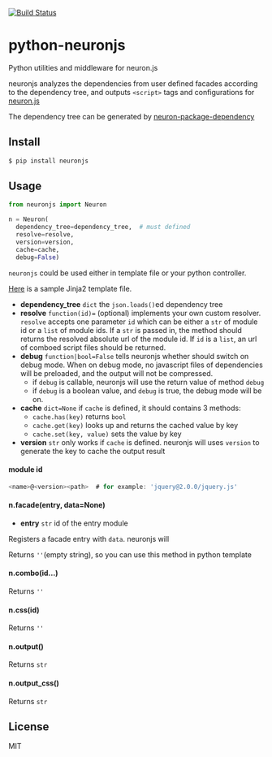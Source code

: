 [![Build Status](https://travis-ci.org/kaelzhang/python-neuronjs.svg?branch=master)](https://travis-ci.org/kaelzhang/python-neuronjs)

# python-neuronjs

Python utilities and middleware for neuron.js

neuronjs analyzes the dependencies from user defined facades according to the dependency tree, and outputs `<script>` tags and configurations for [neuron.js](https://github.com/kaelzhang/neuron)

The dependency tree can be generated by [neuron-package-dependency](https://github.com/kaelzhang/neuron-package-dependency)

## Install

```sh
$ pip install neuronjs
```

## Usage

```py
from neuronjs import Neuron

n = Neuron(
  dependency_tree=dependency_tree,  # must defined
  resolve=resolve,
  version=version,
  cache=cache,
  debug=False)
```

`neuronjs` could be used either in template file or your python controller.

[Here](./sample/sample-jinja.html) is a sample Jinja2 template file.

- **dependency_tree** `dict` the `json.loads()`ed dependency tree
- **resolve** `function(id)=` (optional) implements your own custom resolver. `resolve` accepts one parameter `id` which can be either a `str` of module id or a `list` of module ids. If a `str` is passed in, the method should returns the resolved absolute url of the module id. If `id` is a `list`, an url of comboed script files should be returned.
- **debug** `function|bool=False` tells neuronjs whether should switch on debug mode. When on debug mode, no javascript files of dependencies will be preloaded, and the output will not be compressed.
  - if `debug` is callable, neuronjs will use the return value of method `debug`
  - if `debug` is a boolean value, and `debug` is true, the debug mode will be on.
- **cache** `dict=None` if `cache` is defined, it should contains 3 methods:
  - `cache.has(key)` returns `bool`
  - `cache.get(key)` looks up and returns the cached value by key
  - `cache.set(key, value)` sets the value by key
- **version** `str` only works if `cache` is defined. neuronjs will uses `version`
to generate the key to cache the output result

#### module id

```js
<name>@<version><path>  # for example: 'jquery@2.0.0/jquery.js'
```

#### n.facade(entry, data=None)

- **entry** `str` id of the entry module

Registers a facade entry with `data`. neuronjs will 

Returns `''`(empty string), so you can use this method in python template 

#### n.combo(id...)

Returns `''`

#### n.css(id)

Returns `''`

#### n.output()

Returns `str`

#### n.output_css()

Returns `str`

## License

MIT
